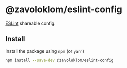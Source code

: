 # @zavoloklom/eslint-config

[ESLint](https://eslint.org/) shareable config.

## Install

Install the package using `npm` (or `yarn`)

```sh
npm install --save-dev @zavoloklom/eslint-config
```
